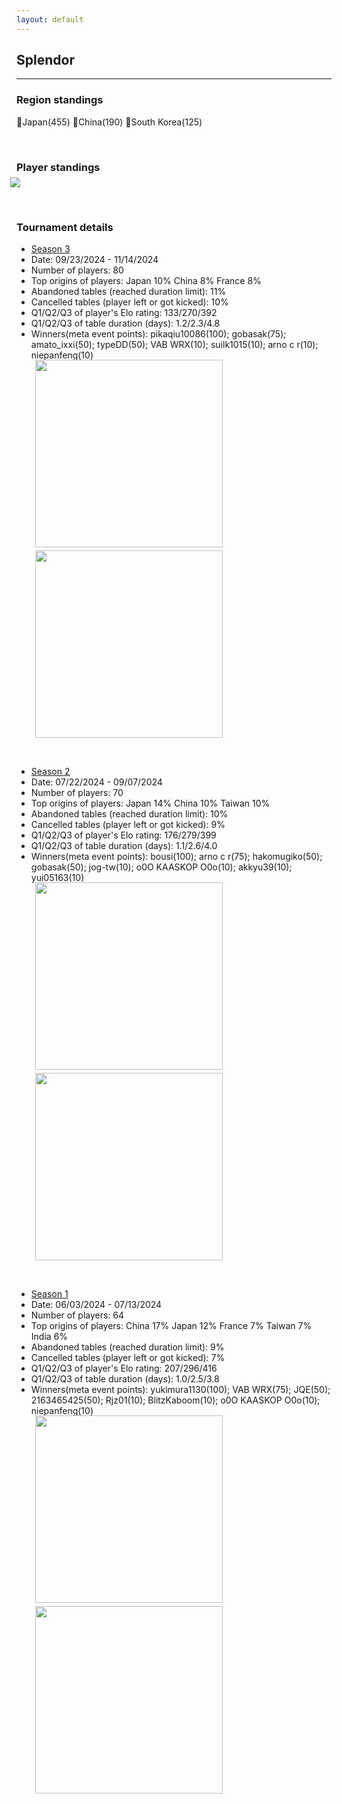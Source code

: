 ```yaml
---
layout: default
---
```


## Splendor

---


### Region standings
🥇Japan(455) 🥈China(190) 🥉South Korea(125)
<p>&nbsp;</p>



### Player standings
<div>
	<img src="/wpoc/assets/images/ranking/SplendorRanking.png" style="display: block; margin-left: -10px; margin-bottom: 10px; margin-top: -10px"/>
</div>

<p>&nbsp;</p>


### Tournament details

- [Season 3](https://boardgamearena.com/tournament?id=320473)
- Date: 09/23/2024 - 11/14/2024
- Number of players: 80
- Top origins of players: Japan 10% China 8% France 8% 
- Abandoned tables (reached duration limit): 11%
- Cancelled tables (player left or got kicked): 10%
- Q1/Q2/Q3 of player's Elo rating: 133/270/392
- Q1/Q2/Q3 of table duration (days): 1.2/2.3/4.8
- Winners(meta event points): pikaqiu10086(100); gobasak(75); amato_ixxi(50); typeDD(50); VAB WRX(10); suilk1015(10); arno c r(10); niepanfeng(10)

<div>
 <img src="/wpoc/assets/images/tournament/t_SplendorWestern Pacific Ocean Cup • Season 3_Elo_20241115082126.png" width="300" style="display: block; margin-left: 30px; margin-bottom: 5px; margin-top:-15px"/>
</div>
<div>
 <img src="/wpoc/assets/images/tournament/t_SplendorWestern Pacific Ocean Cup • Season 3_Duration_20241115085042.png" width="300" style="display: block; margin-left: 30px; margin-bottom: 5px;"/>
</div>
<p>&nbsp;</p>




- [Season 2](https://boardgamearena.com/tournament?id=308419)
- Date: 07/22/2024 - 09/07/2024
- Number of players: 70
- Top origins of players: Japan 14% China 10% Taiwan 10% 
- Abandoned tables (reached duration limit): 10%
- Cancelled tables (player left or got kicked): 9%
- Q1/Q2/Q3 of player's Elo rating: 176/279/399
- Q1/Q2/Q3 of table duration (days): 1.1/2.6/4.0
- Winners(meta event points): bousi(100); arno c r(75); hakomugiko(50); gobasak(50); jog-tw(10); o0O KAASKOP O0o(10); akkyu39(10); yui05163(10)

<div>
 <img src="/wpoc/assets/images/tournament/t_SplendorWestern Pacific Ocean Cup • Season 2_Elo_20240907215156.png" width="300" style="display: block; margin-left: 30px; margin-bottom: 5px; margin-top:-15px"/>
</div>
<div>
 <img src="/wpoc/assets/images/tournament/t_SplendorWestern Pacific Ocean Cup • Season 2_Duration_20240907221658.png" width="300" style="display: block; margin-left: 30px; margin-bottom: 5px;"/>
</div>
<p>&nbsp;</p>





- [Season 1](https://boardgamearena.com/tournament?id=294813)
- Date: 06/03/2024 - 07/13/2024
- Number of players: 64
- Top origins of players: China 17% Japan 12% France 7% Taiwan 7% India 6%
- Abandoned tables (reached duration limit): 9%
- Cancelled tables (player left or got kicked): 7%
- Q1/Q2/Q3 of player's Elo rating: 207/296/416
- Q1/Q2/Q3 of table duration (days): 1.0/2.5/3.8
- Winners(meta event points): yukimura1130(100); VAB WRX(75); JQE(50); 2163465425(50); Rjz01(10); BlitzKaboom(10); o0O KAASKOP O0o(10); niepanfeng(10)

<div>
 <img src="/wpoc/assets/images/tournament/t_Splendor_Elo_S1.png" width="300" style="display: block; margin-left: 30px; margin-bottom: 5px; margin-top:-15px"/>
</div>
<div>
 <img src="/wpoc/assets/images/tournament/t_Splendor_Duration_S1.png" width="300" style="display: block; margin-left: 30px; margin-bottom: 5px;"/>
</div>
<p>&nbsp;</p>




>>

